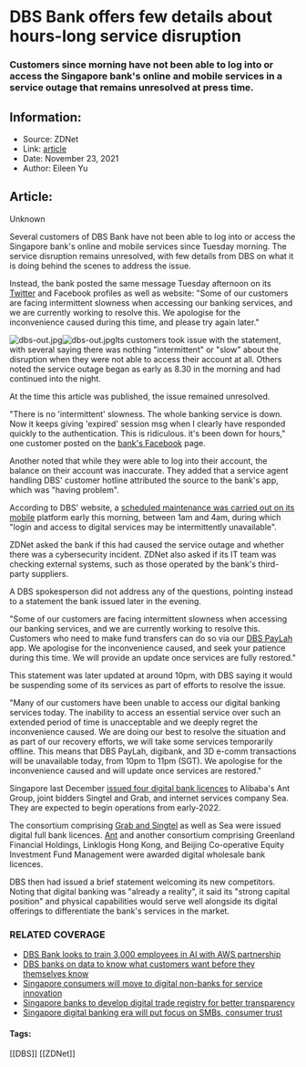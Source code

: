 # DBS Bank offers few details about hours-long service disruption
### Customers since morning have not been able to log into or access the Singapore bank's online and mobile services in a service outage that remains unresolved at press time.

## Information:
+ Source: ZDNet
+ Link: [article](https://www.zdnet.com/article/dbs-bank-offers-few-details-about-hours-long-service-disruption/)
+ Date: November 23, 2021
+ Author: Eileen Yu


## Article:
Unknown

Several customers of DBS Bank have not been able to log into or access the Singapore bank's online and mobile services since Tuesday morning. The service disruption remains unresolved, with few details from DBS on what it is doing behind the scenes to address the issue.

Instead, the bank posted the same message Tuesday afternoon on its [Twitter](https://twitter.com/dbsbank) and Facebook profiles as well as website: "Some of our customers are facing intermittent slowness when accessing our banking services, and we are currently working to resolve this. We apologise for the inconvenience caused during this time, and please try again later."

![dbs-out.jpg](https://www.zdnet.com/a/img/resize/054859844d6868e8d2039b344a29a50640c8b8ab/2021/11/23/ad076fb9-18c1-4d55-a7c7-cd1d8860a9aa/dbs-out.jpg?width=470&fit=bounds&auto=webp)![dbs-out.jpg](https://www.zdnet.com/a/img/resize/054859844d6868e8d2039b344a29a50640c8b8ab/2021/11/23/ad076fb9-18c1-4d55-a7c7-cd1d8860a9aa/dbs-out.jpg?width=470&fit=bounds&auto=webp)Its customers took issue with the statement, with several saying there was nothing "intermittent" or "slow" about the disruption when they were not able to access their account at all. Others noted the service outage began as early as 8.30 in the morning and had continued into the night. 

At the time this article was published, the issue remained unresolved. 

"There is no 'intermittent' slowness. The whole banking service is down. Now it keeps giving 'expired' session msg when I clearly have responded quickly to the authentication. This is ridiculous. it's been down for hours," one customer posted on the [bank's Facebook](https://www.facebook.com/dbs.sg) page. 

Another noted that while they were able to log into their account, the balance on their account was inaccurate. They added that a service agent handling DBS' customer hotline attributed the source to the bank's app, which was "having problem". 

According to DBS' website, a [scheduled maintenance was carried out on its mobile](https://www.dbs.com.sg/personal/deposits/maintenance-schedule.page#) platform early this morning, between 1am and 4am, during which "login and access to digital services may be intermittently unavailable". 






ZDNet asked the bank if this had caused the service outage and whether there was a cybersecurity incident. ZDNet also asked if its IT team was checking external systems, such as those operated by the bank's third-party suppliers. 

A DBS spokesperson did not address any of the questions, pointing instead to a statement the bank issued later in the evening. 

"Some of our customers are facing intermittent slowness when accessing our banking services, and we are currently working to resolve this. Customers who need to make fund transfers can do so via our [DBS PayLah](https://www.zdnet.com/article/dbs-bank-launches-mobile-wallet/) app. We apologise for the inconvenience caused, and seek your patience during this time. We will provide an update once services are fully restored."

This statement was later updated at around 10pm, with DBS saying it would be suspending some of its services as part of efforts to resolve the issue.

"Many of our customers have been unable to access our digital banking services today. The inability to access an essential service over such an extended period of time is unacceptable and we deeply regret the inconvenience caused. We are doing our best to resolve the situation and as part of our recovery efforts, we will take some services temporarily offline. This means that DBS PayLah, digibank, and 3D e-comm transactions will be unavailable today, from 10pm to 11pm (SGT). We apologise for the inconvenience caused and will update once services are restored."

Singapore last December [issued four digital bank licences](https://www.zdnet.com/article/singapore-issues-four-digital-bank-licences-holds-back-on-one/) to Alibaba's Ant Group, joint bidders Singtel and Grab, and internet services company Sea. They are expected to begin operations from early-2022. 

The consortium comprising [Grab and Singtel](https://www.zdnet.com/article/grab-singtel-partner-up-in-bid-for-singapore-digital-bank-licence/) as well as Sea were issued digital full bank licences. [Ant](https://www.zdnet.com/article/alipay-eyes-40m-service-providers-with-efforts-to-open-up-platform/) and another consortium comprising Greenland Financial Holdings, Linklogis Hong Kong, and Beijing Co-operative Equity Investment Fund Management were awarded digital wholesale bank licences. 

DBS then had issued a brief statement welcoming its new competitors. Noting that digital banking was "already a reality", it said its "strong capital position" and physical capabilities would serve well alongside its digital offerings to differentiate the bank's services in the market.

### RELATED COVERAGE

* [DBS Bank looks to train 3,000 employees in AI with AWS partnership](https://www.zdnet.com/article/dbs-bank-looks-to-train-3000-employees-in-ai-with-aws-partnership/)
* [DBS banks on data to know what customers want before they themselves know](https://www.zdnet.com/article/dbs-banks-on-data-to-know-what-customers-want-before-they-themselves-know/)
* [Singapore consumers will move to digital non-banks for service innovation](https://www.zdnet.com/article/singapore-consumers-will-move-to-digital-non-banks-for-service-innovation/)
* [Singapore banks to develop digital trade registry for better transparency](https://www.zdnet.com/article/singapore-banks-to-develop-digital-trade-registry-for-better-transparency/)
* [Singapore digital banking era will put focus on SMBs, consumer trust](https://www.zdnet.com/article/singapore-digital-banking-era-will-put-focus-on-smbs-consumer-trust/)





#### Tags:
[[DBS]] [[ZDNet]]
